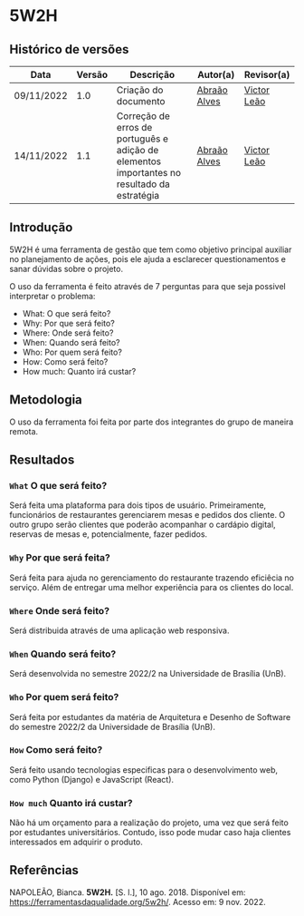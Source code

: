 # 5W2H

## Histórico de versões
|    Data    | Versão |      Descrição       |                   Autor(a)                    |                   Revisor(a)                    |
| ---------- | ------ | -------------------- | --------------------------------------------- | ----------------------------------------------- |
| 09/11/2022 | 1.0    | Criação do documento | [Abraão Alves](https://github.com/Abraao1231) | [Victor Leão](https://github.com/victorleaoo)   |
| 14/11/2022 | 1.1    | Correção de erros de português e adição de elementos importantes no resultado da estratégia | [Abraão Alves](https://github.com/Abraao1231) | [Victor Leão](https://github.com/victorleaoo)   |


## Introdução

5W2H é uma ferramenta de gestão que tem como objetivo principal auxiliar no planejamento de ações, pois ele ajuda a esclarecer questionamentos e sanar dúvidas sobre o projeto.

O uso da ferramenta é feito através de 7 perguntas para que seja possivel interpretar o problema:
* What: O que será feito?
* Why: Por que será feito?
* Where: Onde será feito?
* When: Quando será feito?
* Who: Por quem será feito?
* How: Como será feito?
* How much: Quanto irá custar?

## Metodologia

O uso da ferramenta foi feita por parte dos integrantes do grupo de maneira remota.

## Resultados

### `What` O que será feito?

Será feita uma plataforma para dois tipos de usuário. Primeiramente, funcionários de restaurantes gerenciarem mesas e pedidos dos cliente. O outro grupo serão clientes que poderão acompanhar o cardápio digital, reservas de mesas e, potencialmente, fazer pedidos.

### `Why` Por que será feita?

Será feita para ajuda no gerenciamento do restaurante trazendo eficiêcia no serviço. Além de entregar uma melhor experiência para os clientes do local.

### `Where` Onde será feito?

Será distribuida através de uma aplicação web responsiva.

### `When` Quando será feito?

Será desenvolvida no semestre 2022/2 na Universidade de Brasília (UnB).

### `Who` Por quem será feito?

Será feita por estudantes da matéria de Arquitetura e Desenho de Software do semestre 2022/2 da Universidade de Brasília (UnB).

### `How` Como será feito?

Será feito usando tecnologias especificas para o desenvolvimento web, como Python (Django) e JavaScript (React).

### `How much` Quanto irá custar?

Não há um orçamento para a realização do projeto, uma vez que será feito por estudantes universitários. Contudo, isso pode mudar caso haja clientes interessados em adquirir o produto.

## Referências

NAPOLEÃO, Bianca. **5W2H.** [S. l.], 10 ago. 2018. Disponível em: <https://ferramentasdaqualidade.org/5w2h/>. Acesso em: 9 nov. 2022.